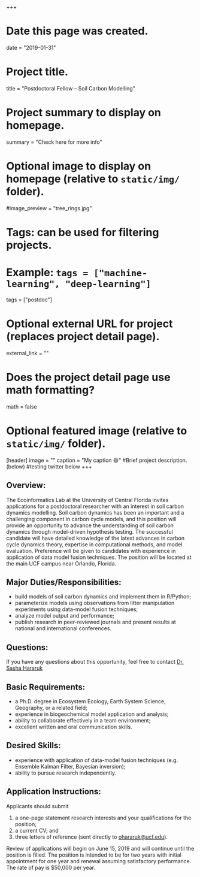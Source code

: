 +++
# Date this page was created.
date = "2019-01-31"

# Project title.
title = "Postdoctoral Fellow – Soil Carbon Modelling"

# Project summary to display on homepage.
summary = "Check here for more info"

# Optional image to display on homepage (relative to `static/img/` folder).
#image_preview = "tree_rings.jpg"

# Tags: can be used for filtering projects.
# Example: `tags = ["machine-learning", "deep-learning"]`
tags = ["postdoc"]

# Optional external URL for project (replaces project detail page).
external_link = ""

# Does the project detail page use math formatting?
math = false

# Optional featured image (relative to `static/img/` folder).
[header]
image = ""
caption = "My caption :smile:"
#Brief project description.(below)
#testing twitter below
+++


##  Overview:
The Ecoinformatics Lab at the University of Central Florida invites applications for a postdoctoral researcher with an interest in soil carbon dynamics modelling. Soil carbon dynamics has been an important and a challenging component in carbon cycle models, and this position will provide an opportunity to advance the understanding of soil carbon dynamics through model-driven hypothesis testing. The successful candidate will have detailed knowledge of the latest advances in carbon cycle dynamics theory, expertise in computational methods, and model evaluation. Preference will be given to candidates with experience in application of data model fusion techniques. The position will be located at the main UCF campus near Orlando, Florida.  

## Major Duties/Responsibilities:

*	build models of soil carbon dynamics and implement them in R/Python;  
*	parameterize models using observations from litter manipulation experiments using data-model fusion techniques;  
*	analyze model output and performance;  
*	publish research in peer-reviewed journals and present results at national and international conferences.    

## Questions:
If you have any questions about this opportunity, feel free to contact [Dr. Sasha Hararuk](mailto:ohararuk@ucf.edu)  

## Basic Requirements:  

*	a Ph.D. degree in Ecosystem Ecology, Earth System Science, Geography, or a related field;  
*	experience in biogeochemical model application and analysis;  
*	ability to collaborate effectively in a team environment;  
*	excellent written and oral communication skills.  

## Desired Skills:

*	experience with application of data-model fusion techniques (e.g. Ensemble Kalman Filter, Bayesian inversion);  
*	ability to pursue research independently.  


## Application Instructions:  

Applicants should submit

1. a one-page statement research interests and your qualifications for the position;  
2. a current CV; and  
3. three letters of reference (sent directly to ohararuk@ucf.edu).  

Review of applications will begin on June 15, 2019 and will continue until the position is filled. The position is intended to be for two years with initial appointment for one year and renewal assuming satisfactory performance. The rate of pay is $50,000 per year. 


